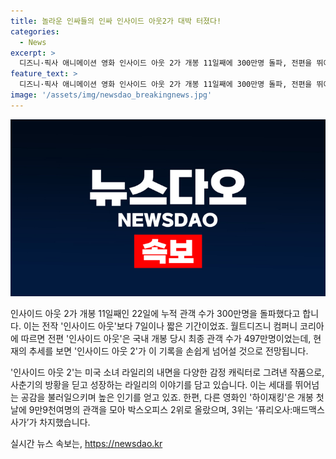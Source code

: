 ```yaml
---
title: 놀라운 인싸들의 인싸 인사이드 아웃2가 대박 터졌다!
categories:
  - News
excerpt: >
  디즈니·픽사 애니메이션 영화 인사이드 아웃 2가 개봉 11일째에 300만명 돌파, 전편을 뛰어넘는 흥행 모습. 전편 인사이드 아웃(2015)의 300만명 돌파 기록을 7일이나 짧게 경신하여, 현재 추세로 보면 전편의 기록을 무난히 넘을 것으로 기대된다. 미국 소녀 라일리의 내면을 그리며 성장하는 이야기로, 세대를 뛰어넘는 공감과 흥행을 이루고 있다. 함께 개봉한 하이재킹은 9만9천여명의 관객을 모아 박스오피스 2위로, 퓨리오사:매드맥스 사가는 3위를 차지하고 있다.
feature_text: >
  디즈니·픽사 애니메이션 영화 인사이드 아웃 2가 개봉 11일째에 300만명 돌파, 전편을 뛰어넘는 흥행 모습. 전편 인사이드 아웃(2015)의 300만명 돌파 기록을 7일이나 짧게 경신하여, 현재 추세로 보면 전편의 기록을 무난히 넘을 것으로 기대된다. 미국 소녀 라일리의 내면을 그리며 성장하는 이야기로, 세대를 뛰어넘는 공감과 흥행을 이루고 있다. 함께 개봉한 하이재킹은 9만9천여명의 관객을 모아 박스오피스 2위로, 퓨리오사:매드맥스 사가는 3위를 차지하고 있다.
image: '/assets/img/newsdao_breakingnews.jpg'
---
```


<p><img src="/assets/img/newsdao_breakingnews.jpg" alt="implanttips 속보" /></p>

<p>인사이드 아웃 2가 개봉 11일째인 22일에 누적 관객 수가 300만명을 돌파했다고 합니다. 이는 전작 '인사이드 아웃'보다 7일이나 짧은 기간이었죠. 월트디즈니 컴퍼니 코리아에 따르면 전편 '인사이드 아웃'은 국내 개봉 당시 최종 관객 수가 497만명이었는데, 현재의 추세를 보면 '인사이드 아웃 2'가 이 기록을 손쉽게 넘어설 것으로 전망됩니다.</p>

<p>'인사이드 아웃 2'는 미국 소녀 라일리의 내면을 다양한 감정 캐릭터로 그려낸 작품으로, 사춘기의 방황을 딛고 성장하는 라일리의 이야기를 담고 있습니다. 이는 세대를 뛰어넘는 공감을 불러일으키며 높은 인기를 얻고 있죠. 한편, 다른 영화인 '하이재킹'은 개봉 첫날에 9만9천여명의 관객을 모아 박스오피스 2위로 올랐으며, 3위는 ‘퓨리오사:매드맥스 사가’가 차지했습니다.</p>
실시간 뉴스 속보는, <a href="https://newsdao.kr" rel="dofollow">https://newsdao.kr</a>


